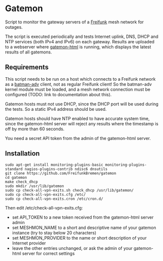 # Gatemon

Script to monitor the gateway servers of a [Freifunk](https://freifunk.net) mesh network for outages.

The script is executed periodically and tests Internet uplink, DNS, DHCP and NTP services (both IPv4 and IPv6) on each gateway. Results are uploaded to a webserver where [gatemon-html](https://github.com/FreifunkBremen/gatemon-html) is running, which displays the latest results of all gatemons.

## Requirements

This script needs to be run on a host which connects to a Freifunk network as a [batman-adv](https://wiki.freifunk.net/B.A.T.M.A.N._Advanced) client, not as regular Freifunk client! So the batman-adv kernel module must be loaded, and a mesh network connection must be configured (TODO: link to documentation about this).

Gatemon hosts must not use DHCP, since the DHCP port will be used during the tests. So a static IPv4 address should be used.

Gatemon hosts should have NTP enabled to have accurate system time, since the gatemon-html server will reject any results where the timestamp is off by more than 60 seconds.

You need a secret API token from the admin of the gatemon-html server.

## Installation

```
sudo apt-get install monitoring-plugins-basic monitoring-plugins-standard nagios-plugins-contrib ndisc6 dnsutils
git clone https://github.com/FreifunkBremen/gatemon
cd gatemon
make check_dhcp
sudo mkdir /usr/lib/gatemon
sudo cp check-all-vpn-exits.sh check_dhcp /usr/lib/gatemon/
sudo cp check-all-vpn-exits.cfg /etc/
sudo cp check-all-vpn-exits.cron /etc/cron.d/
```

Then edit /etc/check-all-vpn-exits.cfg:
- set API_TOKEN to a new token received from the gatemon-html server admin
- set MESHMON_NAME to a short and descriptive name of your gatemon instance (try to stay below 20 characters)
- set MESHMON_PROVIDER to the name or short description of your Internet provider
- leave the other entries unchanged, or ask the admin of your gatemon-html server for correct settings
